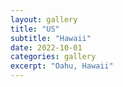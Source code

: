 ```yaml
---
layout: gallery
title: "US"
subtitle: "Hawaii"
date: 2022-10-01
categories: gallery
excerpt: "Oahu, Hawaii"
---
```

